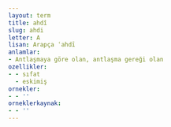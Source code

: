 ```yaml
---
layout: term
title: ahdî
slug: ahdi
letter: A
lisan: Arapça ʿahdī
anlamlar:
- Antlaşmaya göre olan, antlaşma gereği olan
ozellikler:
- - sıfat
  - eskimiş
ornekler:
- - ''
orneklerkaynak:
- - ''
---
```

